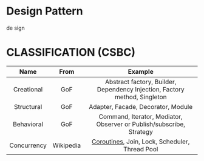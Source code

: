 # Design Pattern
de sign

# CLASSIFICATION (CSBC)

Name|From|Example
:-:|:-:|:-:
Creational|GoF|Abstract factory, Builder, Dependency Injection, Factory method, Singleton
Structural|GoF|Adapter, Facade, Decorator, Module
Behavioral|GoF|Command, Iterator, Mediator, Observer or Publish/subscribe, Strategy
Concurrency|Wikipedia|[Coroutines](https://developer.android.com/kotlin/coroutines), Join, Lock, Scheduler, Thread Pool

